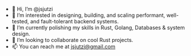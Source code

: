 - 👋 Hi, I’m @jsjutzi
- 👀 I’m interested in designing, building, and scaling performant, well-tested, and fault-tolerant backend systems.
- 🌱 I’m currently polishing my skills in Rust, Golang, Databases & system design.
- 💞️ I’m looking to collaborate on cool Rust projects.
- 📫 You can reach me at jsjutzi@gmail.com

<!---
jsjutzi/jsjutzi is a ✨ special ✨ repository because its `README.md` (this file) appears on your GitHub profile.
You can click the Preview link to take a look at your changes.
--->
